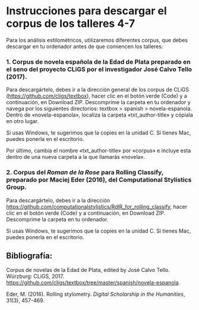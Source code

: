 # Instrucciones para descargar el corpus de los talleres 4-7

Para los análisis estilométricos, utilizaremos diferentes corpus, que debes descargar en tu ordenador antes de que comiencen los talleres: 

### 1. Corpus de novela española de la Edad de Plata preparado en el seno del proyecto CLiGS por el investigador José Calvo Tello (2017). 

Para descargártelo, debes ir a la dirección general de los corpus de CLiGS (https://github.com/cligs/textbox), hacer clic en el botón verde (Code) y a continuación, en Download ZIP. Descomprime la carpeta en tu ordenador y navega por los siguientes directorios: textbox > spanish > novela-espanola. Dentro de «novela-espanola», localiza la carpeta «txt_author-title» y cópiala en otro lugar. 

Si usas Windows, te sugerimos que la copies en la unidad C. Si tienes Mac, puedes ponerla en el escritorio. 

Por último, cambia el nombre «txt_author-title» por «corpus» e incluye esta dentro de una nueva carpeta a la que llamarás «novela».

### 2. Corpus del <i>Roman de la Rose</i> para Rolling Classify, preparado por Maciej Eder (2016), del Computational Stylistics Group.

Para descargártelo, debes ir a la dirección https://github.com/computationalstylistics/RdlR_for_rolling_classify, hacer clic en el botón verde (Code) y a continuación, en Download ZIP. Descomprime la carpeta en tu ordenador.

Si usas Windows, te sugerimos que la copies en la unidad C. Si tienes Mac, puedes ponerla en el escritorio.

## Bibliografía:
Corpus de novelas de la Edad de Plata, edited by José Calvo Tello. Würzburg: CLiGS, 2017. https://github.com/cligs/textbox/tree/master/spanish/novela-espanola.

Eder, M. (2016). Rolling stylometry. <i>Digital Scholarship in the Humanities</i>, 31(3), 457-469.

